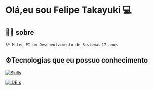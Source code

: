 
# Olá,eu sou Felipe Takayuki  💻　
## 🙍‍♂️ sobre
`3º M-tec PI em Desenvolvimento de Sistemas`
`17 anos`
## 
## **⚙️Tecnologias que eu possuo conhecimento**
[![Skills](https://skillicons.dev/icons?i=dart,flutter,java,mysql,go,php,html,css)](https://skillicons.dev)

[![IDE´s](https://skillicons.dev/icons?i=vscode,androidstudio)](https://skillicons.dev)







